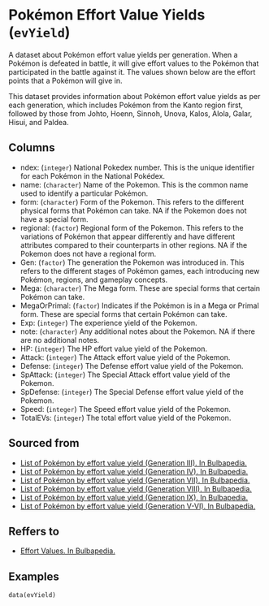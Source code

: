 # Pokémon Effort Value Yields (`evYield`)

A dataset about Pokémon effort value yields per generation.
When a Pokémon is defeated in battle, it will give effort values to the Pokémon that participated in the battle against it. The values shown below are the effort points that a Pokémon will give in.


This dataset provides information about Pokémon effort value yields as per each generation,
which includes Pokémon from the Kanto region first, followed by those from Johto,
Hoenn, Sinnoh, Unova, Kalos, Alola, Galar, Hisui, and Paldea.


## Columns
  - ndex: (`integer`) National Pokedex number. This is the unique identifier for each Pokémon in the National Pokédex.
  - name: (`character`) Name of the Pokemon. This is the common name used to identify a particular Pokémon.
  - form: (`character`) Form of the Pokemon. This refers to the different physical forms that Pokémon can take. NA if the Pokemon does not have a special form.
  - regional: (`factor`) Regional form of the Pokemon. This refers to the variations of Pokémon that appear differently and have different attributes compared to their counterparts in other regions. NA if the Pokemon does not have a regional form.
  - Gen: (`factor`) The generation the Pokemon was introduced in. This refers to the different stages of Pokémon games, each introducing new Pokémon, regions, and gameplay concepts.
  - Mega: (`character`) The Mega form. These are special forms that certain Pokémon can take.
  - MegaOrPrimal: (`factor`) Indicates if the Pokémon is in a Mega or Primal form. These are special forms that certain Pokémon can take.
  - Exp: (`integer`) The experience yield of the Pokemon.
  - note: (`character`) Any additional notes about the Pokemon. NA if there are no additional notes.
  - HP: (`integer`) The HP effort value yield of the Pokemon.
  - Attack: (`integer`) The Attack effort value yield of the Pokemon.
  - Defense: (`integer`) The Defense effort value yield of the Pokemon.
  - SpAttack: (`integer`) The Special Attack effort value yield of the Pokemon.
  - SpDefense: (`integer`) The Special Defense effort value yield of the Pokemon.
  - Speed: (`integer`) The Speed effort value yield of the Pokemon.
  - TotalEVs: (`integer`) The total effort value yield of the Pokemon.

## Sourced from
  - [List of Pokémon by effort value yield (Generation III). In Bulbapedia.](https://bulbapedia.bulbagarden.net/wiki/List_of_Pok%C3%A9mon_by_effort_value_yield_(Generation_III))
  - [List of Pokémon by effort value yield (Generation IV). In Bulbapedia.](https://bulbapedia.bulbagarden.net/wiki/List_of_Pok%C3%A9mon_by_effort_value_yield_(Generation_IV))
  - [List of Pokémon by effort value yield (Generation VII). In Bulbapedia.](https://bulbapedia.bulbagarden.net/wiki/List_of_Pok%C3%A9mon_by_effort_value_yield_(Generation_VII))
  - [List of Pokémon by effort value yield (Generation VIII). In Bulbapedia.](https://bulbapedia.bulbagarden.net/wiki/List_of_Pok%C3%A9mon_by_effort_value_yield_(Generation_VIII))
  - [List of Pokémon by effort value yield (Generation IX). In Bulbapedia.](https://bulbapedia.bulbagarden.net/wiki/List_of_Pok%C3%A9mon_by_effort_value_yield_(Generation_IX))
  - [List of Pokémon by effort value yield (Generation V-VI). In Bulbapedia.](https://bulbapedia.bulbagarden.net/wiki/List_of_Pok%C3%A9mon_by_effort_value_yield_(Generation_V-VI))

## Reffers to
  - [Effort Values. In Bulbapedia.](https://bulbapedia.bulbagarden.net/wiki/Effort_values)

## Examples
```
data(evYield)
```
